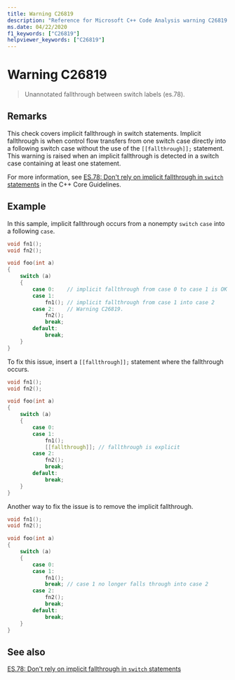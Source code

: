 ```yaml
---
title: Warning C26819
description: "Reference for Microsoft C++ Code Analysis warning C26819 in Visual Studio."
ms.date: 04/22/2020
f1_keywords: ["C26819"]
helpviewer_keywords: ["C26819"]
---
```

# Warning C26819

> Unannotated fallthrough between switch labels (es.78).

## Remarks

This check covers implicit fallthrough in switch statements. Implicit fallthrough is when control flow transfers from one switch case directly into a following switch case without the use of the `[[fallthrough]];` statement. This warning is raised when an implicit fallthrough is detected in a switch case containing at least one statement.

For more information, see [ES.78: Don't rely on implicit fallthrough in `switch` statements](https://isocpp.github.io/CppCoreGuidelines/CppCoreGuidelines#es78-dont-rely-on-implicit-fallthrough-in-switch-statements) in the C++ Core Guidelines.

## Example

In this sample, implicit fallthrough occurs from a nonempty `switch` `case` into a following `case`.

```cpp
void fn1();
void fn2();

void foo(int a)
{
    switch (a)
    {
        case 0:    // implicit fallthrough from case 0 to case 1 is OK because case 0 is empty
        case 1:
            fn1(); // implicit fallthrough from case 1 into case 2
        case 2:    // Warning C26819.
            fn2();
            break;
        default:
            break;
    }
}
```

To fix this issue, insert a `[[fallthrough]];` statement where the fallthrough occurs.

```cpp
void fn1();
void fn2();

void foo(int a)
{
    switch (a)
    {
        case 0:
        case 1:
            fn1();
            [[fallthrough]]; // fallthrough is explicit
        case 2:
            fn2();
            break;
        default:
            break;
    }
}
```

Another way to fix the issue is to remove the implicit fallthrough.

```cpp
void fn1();
void fn2();

void foo(int a)
{
    switch (a)
    {
        case 0:
        case 1:
            fn1();
            break; // case 1 no longer falls through into case 2
        case 2:
            fn2();
            break;
        default:
            break;
    }
}
```

## See also

[ES.78: Don't rely on implicit fallthrough in `switch` statements](https://isocpp.github.io/CppCoreGuidelines/CppCoreGuidelines#es78-dont-rely-on-implicit-fallthrough-in-switch-statements)
